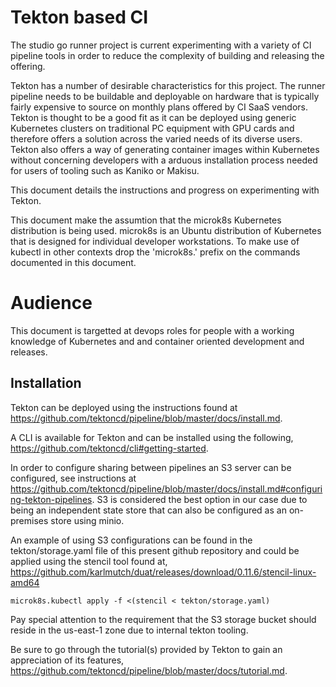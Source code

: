 # Tekton based CI

The studio go runner project is current experimenting with a variety of CI pipeline tools in order to reduce the complexity of building and releasing the offering.

Tekton has a number of desirable characteristics for this project.  The runner pipeline needs to be buildable and deployable on hardware that is typically fairly expensive to source on monthly plans offered by CI SaaS vendors.  Tekton is thought to be a good fit as it can be deployed using generic Kubernetes clusters on traditional PC equipment with GPU cards and therefore offers a solution across the varied needs of its diverse users.  Tekton also offers a way of generating container images within Kubernetes without concerning developers with a arduous installation process needed for users of tooling such as Kaniko or Makisu.

This document details the instructions and progress on experimenting with Tekton.

This document make the assumtion that the microk8s Kubernetes distribution is being used.  microk8s is an Ubuntu distribution of Kubernetes that is designed for individual developer workstations.  To make use of kubectl in other contexts drop the 'microk8s.' prefix on the commands documented in this document.

# Audience

This document is targetted at devops roles for people with a working knowledge of Kubernetes and and container oriented development and releases.

## Installation

Tekton can be deployed using the instructions found at https://github.com/tektoncd/pipeline/blob/master/docs/install.md.

A CLI is available for Tekton and can be installed using the following, https://github.com/tektoncd/cli#getting-started.

In order to configure sharing between pipelines an S3 server can be configured, see instructions at https://github.com/tektoncd/pipeline/blob/master/docs/install.md#configuring-tekton-pipelines.  S3 is considered the best option in our case due to being an independent state store that can also be configured as an on-premises store using minio.

An example of using S3 configurations can be found in the tekton/storage.yaml file of this present github repository and could be applied using the stencil tool found at, https://github.com/karlmutch/duat/releases/download/0.11.6/stencil-linux-amd64

```
microk8s.kubectl apply -f <(stencil < tekton/storage.yaml)
```

Pay special attention to the requirement that the S3 storage bucket should reside in the us-east-1 zone due to internal tekton tooling.

Be sure to go through the tutorial(s) provided by Tekton to gain an appreciation of its features, https://github.com/tektoncd/pipeline/blob/master/docs/tutorial.md.



